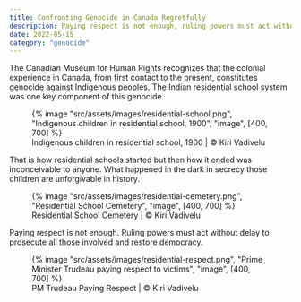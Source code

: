 ```yaml
---
title: Confronting Genocide in Canada Regretfully
description: Paying respect is not enough, ruling powers must act without delay to prosecute all those involved to restore justice
date: 2022-05-15
category: "genocide"
---
```


The Canadian Museum for Human Rights recognizes that the colonial experience in Canada, from first contact to the present, constitutes genocide against Indigenous peoples. The Indian residential school system was one key component of this genocide.

<!-- excerpt -->

<figure>
{% image "src/assets/images/residential-school.png", "Indigenous children in residential school, 1900", "image", [400, 700] %}
<figcaption>Indigenous children in residential school, 1900 | © Kiri Vadivelu</figcaption>
</figure>

That is how residential schools started but then how it ended was inconceivable to anyone. What happened in the dark in secrecy those children are unforgivable in history.

<figure>
{% image "src/assets/images/residential-cemetery.png", "Residential School Cemetery", "image", [400, 700] %}
<figcaption>Residential School Cemetery | © Kiri Vadivelu</figcaption>
</figure>

Paying respect is not enough. Ruling powers must act without delay to prosecute all those involved and restore democracy.

<figure>
{% image "src/assets/images/residential-respect.png", "Prime Minister Trudeau paying respect to victims", "image", [400, 700] %}
<figcaption>PM Trudeau Paying Respect | © Kiri Vadivelu</figcaption>
</figure>
